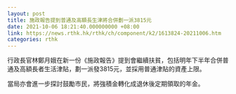 ```yaml
---
layout: post
title: 施政報告提到普通及高額長生津將合併劃一派3815元
date: 2021-10-06 18:21:40.000000000 +08:00
link: https://news.rthk.hk/rthk/ch/component/k2/1613824-20211006.htm
categories: rthk
---
```


行政長官林鄭月娥在新一份《施政報告》提到會繼續扶貧，包括明年下半年合併普通及高額長者生活津貼，劃一派發3815元，並採用普通津貼的資產上限。 

當局亦會進一步探討鼓勵巿民，將強積金轉化成退休後定期領取的年金。
